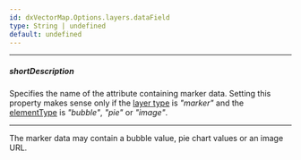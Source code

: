 ```yaml
---
id: dxVectorMap.Options.layers.dataField
type: String | undefined
default: undefined
---
```

---
##### shortDescription
Specifies the name of the attribute containing marker data. Setting this property makes sense only if the [layer type](/api-reference/10%20UI%20Components/dxVectorMap/1%20Configuration/layers/type.md '/Documentation/ApiReference/UI_Components/dxVectorMap/Configuration/layers/#type') is *"marker"* and the [elementType](/api-reference/10%20UI%20Components/dxVectorMap/1%20Configuration/layers/elementType.md '/Documentation/ApiReference/UI_Components/dxVectorMap/Configuration/layers/#elementType') is *"bubble"*, *"pie"* or *"image"*.

---
The marker data may contain a bubble value, pie chart values or an image URL.